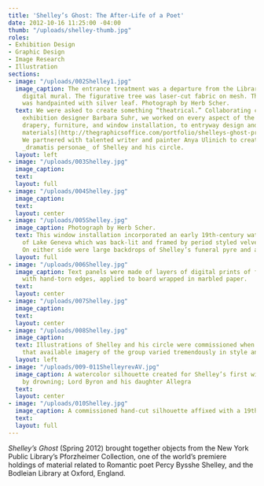 ```yaml
---
title: 'Shelley’s Ghost: The After-Life of a Poet'
date: 2012-10-16 11:25:00 -04:00
thumb: "/uploads/shelley-thumb.jpg"
roles:
- Exhibition Design
- Graphic Design
- Image Research
- Illustration
sections:
- image: "/uploads/002Shelley1.jpg"
  image_caption: The entrance treatment was a departure from the Library's typical
    digital mural. The figurative tree was laser-cut fabric on mesh. The show’s title
    was handpainted with silver leaf. Photograph by Herb Scher.
  text: We were asked to create something “theatrical.” Collaborating closely with
    exhibition designer Barbara Suhr, we worked on every aspect of the show, from
    drapery, furniture, and window installation, to entryway design and [all printed
    materials](http://thegraphicsoffice.com/portfolio/shelleys-ghost-print-and-digital/).
    We partnered with talented writer and painter Anya Ulinich to create a collaged
    _dramatis personae_ of Shelley and his circle.
  layout: left
- image: "/uploads/003Shelley.jpg"
  image_caption: 
  text: 
  layout: full
- image: "/uploads/004Shelley.jpg"
  image_caption: 
  text: 
  layout: center
- image: "/uploads/005Shelley.jpg"
  image_caption: Photograph by Herb Scher.
  text: This window installation incorporated an early 19th-century watercolor view
    of Lake Geneva which was back-lit and framed by period styled velvet drapery.
    On either side were large backdrops of Shelley’s funeral pyre and a Romantic landscape.
  layout: full
- image: "/uploads/006Shelley.jpg"
  image_caption: Text panels were made of layers of digital prints of foxed paper
    with hand-torn edges, applied to board wrapped in marbled paper.
  text: 
  layout: center
- image: "/uploads/007Shelley.jpg"
  image_caption: 
  text: 
  layout: center
- image: "/uploads/008Shelley.jpg"
  image_caption: 
  text: Illustrations of Shelley and his circle were commissioned when it became clear
    that available imagery of the group varied tremendously in style and quality.
  layout: left
- image: "/uploads/009-011ShelleyrevAV.jpg"
  image_caption: A watercolor silhouette created for Shelley’s first wife, a suicide
    by drowning; Lord Byron and his daughter Allegra
  text: 
  layout: center
- image: "/uploads/010Shelley.jpg"
  image_caption: A commissioned hand-cut silhouette affixed with a 19th-century clip.
  text: 
  layout: full
---
```


_Shelley’s Ghost_ (Spring 2012) brought together objects from the New York Public Library’s Pforzheimer Collection, one of the world’s premiere holdings of material related to Romantic poet Percy Bysshe Shelley, and the Bodleian Library at Oxford, England.